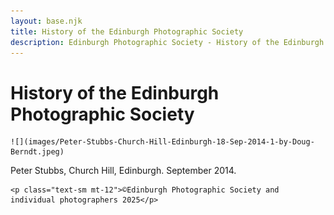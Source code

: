 ```yaml
---
layout: base.njk
title: History of the Edinburgh Photographic Society
description: Edinburgh Photographic Society - History of the Edinburgh Photographic Society
---
```


<div class="container mx-auto px-4 py-8">
  <div class="prose max-w-3xl mx-auto">
    <h1 class="text-3xl font-bold mb-6">History of the Edinburgh Photographic Society</h1>

    ![](images/Peter-Stubbs-Church-Hill-Edinburgh-18-Sep-2014-1-by-Doug-Berndt.jpeg)

Peter Stubbs, Church Hill, Edinburgh. September 2014.

    <p class="text-sm mt-12">©Edinburgh Photographic Society and individual photographers 2025</p>
  </div>
</div>
